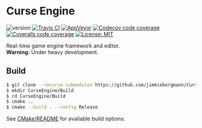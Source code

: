 # Curse Engine
![version](https://img.shields.io/badge/Version-v0.1.0-blue)
[![Travis CI](https://img.shields.io/travis/jimmiebergmann/CurseEngine/master?label=Travis%20CI)](https://travis-ci.org/jimmiebergmann/CurseEngine)
[![AppVeyor](https://img.shields.io/appveyor/ci/jimmiebergmann/CurseEngine/master?label=AppVeyor)](https://ci.appveyor.com/project/jimmiebergmann/curseengine/branch/master)
[![Codecov code coverage](https://img.shields.io/codecov/c/github/jimmiebergmann/CurseEngine/master?label=Codecov)](https://codecov.io/gh/jimmiebergmann/CurseEngine)
[![Coveralls code coverage](https://img.shields.io/coveralls/github/jimmiebergmann/CurseEngine/topic-ecs?label=Coveralls)](https://coveralls.io/github/jimmiebergmann/CurseEngine?branch=master)
[![License: MIT](https://img.shields.io/badge/License-MIT-brightgreen.svg)](https://opensource.org/licenses/MIT)

Real-time game engine framework and editor.  
**Warning:** Under heavy development.

## Build
```sh
$ git clone --recurse-submodules https://github.com/jimmiebergmann/CurseEngine.git
$ mkdir CurseEngine/Build
$ cd CurseEngine/Build
$ cmake ..
$ cmake --build . --config Release
```
See [CMake/README](https://github.com/jimmiebergmann/CurseEngine/blob/master/CMake/CMake.md) for available build options.